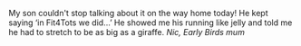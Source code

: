 >
  My son couldn't stop talking about it on the way home today! He kept saying &lsquo;in Fit4Tots we did&hellip;&rsquo; He showed me his running like jelly and told me he had to stretch to be as big as a giraffe.
  <cite>Nic, Early Birds mum</cite>
